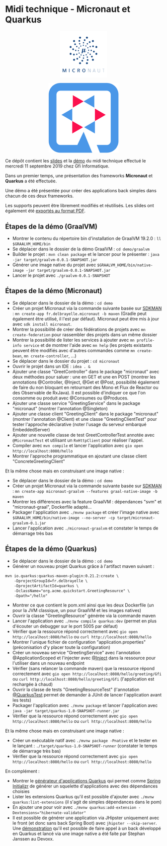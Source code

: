 # Midi technique - Micronaut et Quarkus

<p align="center"><img src="https://github.com/fdelbrayelle/midi-tech-micronaut-quarkus/blob/master/slides/src/images/micronaut-github.png" width="30%" /></p>
<p align="center"><img src="https://github.com/fdelbrayelle/midi-tech-micronaut-quarkus/blob/master/slides/src/images/quarkus-github.png" /></p>

Ce dépôt contient les [slides](https://github.com/fdelbrayelle/midi-tech-micronaut-quarkus/blob/master/slides) et la [démo](https://github.com/fdelbrayelle/midi-tech-micronaut-quarkus/blob/master/demo) du midi technique effectué le mercredi 11 septembre 2019 chez Gfi Informatique.

Dans un premier temps, une présentation des frameworks __Micronaut__ et __Quarkus__ a été effectuée.

Une démo a été présentée pour créer des applications back simples dans chacun de ces deux frameworks.

Les supports peuvent être librement modifiés et réutilisés. Les slides ont également été [exportés au format PDF](https://github.com/fdelbrayelle/midi-tech-micronaut-quarkus/blob/master/slides/presentation.pdf).

## Étapes de la démo (GraalVM)

- Montrer le contenu du répertoire bin d'installation de GraalVM 19.2.0 : `ll $GRAALVM_HOME/bin`
- Se déplacer dans le dossier de la démo GraalVM : `cd demo/graalvm`
- Builder le projet : `mvn clean package` et le lancer pour le présenter : `java -jar target/graalvm-0.0.1-SNAPSHOT.jar`
- Générer une image native du projet avec `$GRAALVM_HOME/bin/native-image -jar target/graalvm-0.0.1-SNAPSHOT.jar`
- Lancer le projet avec `./graalvm-0.0.1-SNAPSHOT`

## Étapes de la démo (Micronaut)

- Se déplacer dans le dossier de la démo : `cd demo`
- Créer un projet Micronaut via la commande suivante basée sur [SDKMAN](https://sdkman.io/install) : `mn create-app fr.delbrayelle.micronaut -b maven` (Gradle peut également être utilisé, il l'est par défaut). Micronaut peut être mis à jour avec `sdk install micronaut`.
- Montrer la possibilité de créer des fédérations de projets avec `mn create-federation` pour rassembler des projets dans un même dossier
- Montrer la possibilité de lister les services à ajouter avec `mn profile-info service` et de montrer l'aide avec `mn help` (les projets existants peuvent être modifiés avec d'autres commandes comme `mn create-bean`, `mn create-controller`, ...)
- Se déplacer dans le dossier du projet : `cd micronaut`
- Ouvrir le projet dans un IDE : `idea . &`
- Ajouter une classe "GreetController" dans le package "micronaut" avec deux méthodes pour saluer : une en GET et une en POST (montrer les annotations @Controller, @Inject, @Get et @Post, possibilité également de faire du non bloquant en retournant des Mono et Flux de Reactor ou des Observable de RxJava). Il est possible d'indiquer ce que l'on consomme ou produit avec @Consumes ou @Produces. 
- Ajouter une classe service "GreetingService" dans le package "micronaut" (montrer l'annotation @Singleton)
- Ajouter une classe client "GreetingClient" dans le package "micronaut" (montrer l'annotation @Client) et une classe "GreetingClientTest" pour tester l'approche déclarative (noter l'usage du serveur embarqué EmbeddedServer)
- Ajouter une nouvelle classe de test GreetControllerTest annotée avec `@MicronautTest` et utilisant un `RxHttpClient` pour réaliser l'appel.
- Compiler avec `mvn compile` et lancer l'application avec `gio open http://localhost:8080/hello`
- Montrer l'approche programmatique en ajoutant une classe client "ConcreteGreetingClient"

Et la même chose mais en construisant une image native :

- Se déplacer dans le dossier de la démo : `cd demo`
- Créer un projet Micronaut via la commande suivante basée sur [SDKMAN](https://sdkman.io/install) : `mn create-app micronaut-graalvm --features graal-native-image -b maven`
- Montrer les différences avec la feature GraalVM : dépendances "svm" et "micronaut-graal", Dockerfile adapté...
- Packager l'application avec `./mvnw package` et créer l'image native avec `$GRAALVM_HOME/bin/native-image --no-server -cp target/micronaut-graalvm-0.1.jar`
- Lancer l'application avec `./micronaut-graalvm` et constater le temps de démarrage très bas

## Étapes de la démo (Quarkus)

- Se déplacer dans le dossier de la démo : `cd demo`
- Générer un nouveau projet Quarkus grâce à l'artifact maven suivant :

```
mvn io.quarkus:quarkus-maven-plugin:0.21.2:create \
    -DprojectGroupId=fr.delbrayelle \
    -DprojectArtifactId=quarkus \
    -DclassName="org.acme.quickstart.GreetingResource" \
    -Dpath="/hello"
```

- Montrer ce que contient le pom.xml ainsi que les deux Dockerfile (un pour la JVM classique, un pour GraalVM et les images natives)
- Ouvrir la classe "GreetingResource" générée via la commande maven
- Lancer l'application avec `./mvnw compile quarkus:dev` (permet en plus d'écouter un debugger sur le port 5005 par défaut)
- Vérifier que la ressource répond correctement avec `gio open http://localhost:8080/hello` ou `curl http://localhost:8080/hello`
- Montrer l'unique fichier de configuration "application.properties" (préconisation d'y placer toute la configuration)
- Créer un nouveau service "GreetingService" avec l'annotation @ApplicationScoped et l'injecter avec [@Inject](https://quarkus.io/blog/quarkus-dependency-injection/) dans la ressource pour l'utiliser dans un nouveau endpoint
- Vérifier (sans relancer la commande maven) que la ressource répond correctement avec `gio open http://localhost:8080/hello/greeting/Gfi` ou `curl http://localhost:8080/hello/greeting/Gfi` (l'application est rechargée à chaud)
- Ouvrir la classe de tests "GreetingResourceTest" (l'annotation [@QuarkusTest](https://quarkus.io/guides/tests-with-coverage-guide) permet de demander à JUnit de lancer l'application avant les tests)
- Packager l'application avec `./mvnw package` et lancer l'application avec `java -jar target/quarkus-1.0-SNAPSHOT-runner.jar`
- Vérifier que la ressource répond correctement avec `gio open http://localhost:8080/hello` ou `curl http://localhost:8080/hello`

Et la même chose mais en construisant une image native :

- Créer un exécutable natif avec `./mvnw package -Pnative` et le tester en le lançant : `./target/quarkus-1.0-SNAPSHOT-runner` (constater le temps de démarrage très bas)
- Vérifier que la ressource répond correctement avec `gio open http://localhost:8080/hello` ou `curl http://localhost:8080/hello`

En complément :

- Montrer le [générateur d'applications Quarkus](https://code.quarkus.io/) qui permet comme [Spring Initializr](https://start.spring.io/) de générer un squelette d'applications avec des dépendances choisies
- Lister les extensions Quarkus qu'il est possible d'ajouter avec `./mvnw quarkus:list-extensions` (il s'agit de simples dépendances dans le pom)
- En ajouter une pour voir avec `./mvnw quarkus:add-extension -Dextensions="hibernate-validator"`
- Il est possible de générer une application via JHipster uniquement avec le front (et donc sans back Spring Boot) avec `jhipster --skip-server`. Une [démonstration](https://github.com/devoxx/quarkusHipster) qu'il est possible de faire appel à un back développé en Quarkus et lancé via une image native a été faite par Stephan Janssen au Devoxx.
